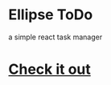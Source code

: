 # Ellipse ToDo
a simple react task manager
# [Check it out](https://seinsdieum.github.io/react-light-todo/)

